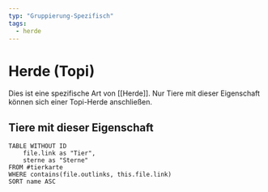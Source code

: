 ```yaml
---
typ: "Gruppierung-Spezifisch"
tags:
  - herde
--- 
```

# Herde (Topi)  
Dies ist eine spezifische Art von [[Herde]]. Nur Tiere mit dieser Eigenschaft können sich einer Topi-Herde anschließen.  

## Tiere mit dieser Eigenschaft  
```dataview 
TABLE WITHOUT ID   
	file.link as "Tier",   
	sterne as "Sterne" 
FROM #tierkarte 
WHERE contains(file.outlinks, this.file.link) 
SORT name ASC